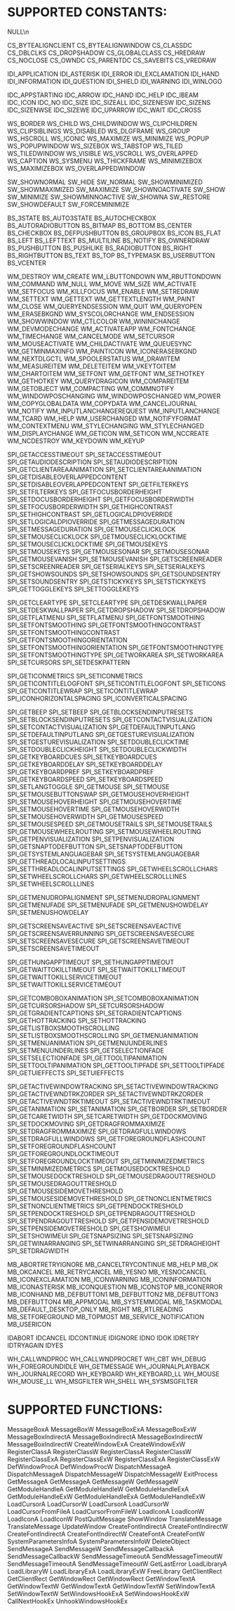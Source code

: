 # SUPPORTED CONSTANTS:

NULL\n

CS_BYTEALIGNCLIENT
CS_BYTEALIGNWINDOW
CS_CLASSDC
CS_DBLCLKS
CS_DROPSHADOW
CS_GLOBALCLASS
CS_HREDRAW
CS_NOCLOSE
CS_OWNDC
CS_PARENTDC
CS_SAVEBITS
CS_VREDRAW

IDI_APPLICATION
IDI_ASTERISK
IDI_ERROR
IDI_EXCLAMATION
IDI_HAND
IDI_INFORMATION
IDI_QUESTION
IDI_SHIELD
IDI_WARNING
IDI_WINLOGO

IDC_APPSTARTING
IDC_ARROW
IDC_HAND
IDC_HELP
IDC_IBEAM
IDC_ICON
IDC_NO
IDC_SIZE
IDC_SIZEALL
IDC_SIZENESW
IDC_SIZENS
IDC_SIZENWSE
IDC_SIZEWE
IDC_UPARROW
IDC_WAIT
IDC_CROSS

WS_BORDER
WS_CHILD
WS_CHILDWINDOW
WS_CLIPCHILDREN
WS_CLIPSIBLINGS
WS_DISABLED
WS_DLGFRAME
WS_GROUP
WS_HSCROLL
WS_ICONIC
WS_MAXIMIZE
WS_MINIMIZE
WS_POPUP
WS_POPUPWINDOW
WS_SIZEBOX
WS_TABSTOP
WS_TILED
WS_TILEDWINDOW
WS_VISIBLE
WS_VSCROLL
WS_OVERLAPPED
WS_CAPTION
WS_SYSMENU
WS_THICKFRAME
WS_MINIMIZEBOX
WS_MAXIMIZEBOX
WS_OVERLAPPEDWINDOW

SW_SHOWNORMAL
SW_HIDE
SW_NORMAL
SW_SHOWMINIMIZED
SW_SHOWMAXIMIZED
SW_MAXIMIZE
SW_SHOWNOACTIVATE
SW_SHOW
SW_MINIMIZE
SW_SHOWMINNOACTIVE
SW_SHOWNA
SW_RESTORE
SW_SHOWDEFAULT
SW_FORCEMINIMIZE

BS_3STATE
BS_AUTO3STATE
BS_AUTOCHECKBOX
BS_AUTORADIOBUTTON
BS_BITMAP
BS_BOTTOM
BS_CENTER
BS_CHECKBOX
BS_DEFPUSHBUTTON
BS_GROUPBOX
BS_ICON
BS_FLAT
BS_LEFT
BS_LEFTTEXT
BS_MULTILINE
BS_NOTIFY
BS_OWNERDRAW
BS_PUSHBUTTON
BS_PUSHLIKE
BS_RADIOBUTTON
BS_RIGHT
BS_RIGHTBUTTON
BS_TEXT
BS_TOP
BS_TYPEMASK
BS_USERBUTTON
BS_VCENTER

WM_DESTROY
WM_CREATE
WM_LBUTTONDOWN
WM_RBUTTONDOWN
WM_COMMAND
WM_NULL
WM_MOVE
WM_SIZE
WM_ACTIVATE
WM_SETFOCUS
WM_KILLFOCUS
WM_ENABLE
WM_SETREDRAW
WM_SETTEXT
WM_GETTEXT
WM_GETTEXTLENGTH
WM_PAINT
WM_CLOSE
WM_QUERYENDSESSION
WM_QUIT
WM_QUERYOPEN
WM_ERASEBKGND
WM_SYSCOLORCHANGE
WM_ENDSESSION
WM_SHOWWINDOW
WM_CTLCOLOR
WM_WININICHANGE
WM_DEVMODECHANGE
WM_ACTIVATEAPP
WM_FONTCHANGE
WM_TIMECHANGE
WM_CANCELMODE
WM_SETCURSOR
WM_MOUSEACTIVATE
WM_CHILDACTIVATE
WM_QUEUESYNC
WM_GETMINMAXINFO
WM_PAINTICON
WM_ICONERASEBKGND
WM_NEXTDLGCTL
WM_SPOOLERSTATUS
WM_DRAWITEM
WM_MEASUREITEM
WM_DELETEITEM
WM_VKEYTOITEM
WM_CHARTOITEM
WM_SETFONT
WM_GETFONT
WM_SETHOTKEY
WM_GETHOTKEY
WM_QUERYDRAGICON
WM_COMPAREITEM
WM_GETOBJECT
WM_COMPACTING
WM_COMMNOTIFY
WM_WINDOWPOSCHANGING
WM_WINDOWPOSCHANGED
WM_POWER
WM_COPYGLOBALDATA
WM_COPYDATA
WM_CANCELJOURNAL
WM_NOTIFY
WM_INPUTLANCHANGEREQUEST
WM_INPUTLANCHANGE
WM_TCARD
WM_HELP
WM_USERCHANGED
WM_NOTIFYFORMAT
WM_CONTEXTMENU
WM_STYLECHANGING
WM_STYLECHANGED
WM_DISPLAYCHANGE
WM_GETICON
WM_SETICON
WM_NCCREATE
WM_NCDESTROY
WM_KEYDOWN
WM_KEYUP

SPI_GETACCESSTIMEOUT
SPI_SETACCESSTIMEOUT
SPI_GETAUDIODESCRIPTION
SPI_SETAUDIODESCRIPTION
SPI_GETCLIENTAREAANIMATION
SPI_SETCLIENTAREAANIMATION
SPI_GETDISABLEOVERLAPPEDCONTENT
SPI_SETDISABLEOVERLAPPEDCONTENT
SPI_GETFILTERKEYS
SPI_SETFILTERKEYS
SPI_GETFOCUSBORDERHEIGHT
SPI_SETDOCUSBORDERHEIGHT
SPI_GETFOCUSBORDERWIDTH
SPI_SETFOCUSBORDERWIDTH
SPI_GETHIGHCONTRAST
SPI_SETHIGHCONTRAST
SPI_GETLOGICALDPIOVERRIDE
SPI_SETLOGICALDPIOVERRIDE
SPI_GETMESSAGEDURATION
SPI_SETMESSAGEDURATION
SPI_GETMOUSECLICKLOCK
SPI_SETMOUSECLICKLOCK
SPI_GETMOUSECLICKLOCKTIME
SPI_SETMOUSECLICKLOCKTIME
SPI_GETMOUSEKEYS
SPI_SETMOUSEKEYS
SPI_GETMOUSESONAR
SPI_SETMOUSESONAR
SPI_GETMOUSEVANISH
SPI_SETMOUSEVANISH
SPI_GETSCREENREADER
SPI_SETSCREENREADER
SPI_GETSERIALKEYS
SPI_SETSERIALKEYS
SPI_GETSHOWSOUNDS
SPI_SETSHOWSOUNDS
SPI_GETSOUNDSENTRY
SPI_SETSOUNDSENTRY
SPI_GETSTICKYKEYS
SPI_SETSTICKYKEYS
SPI_GETTOGGLEKEYS
SPI_SETTOGGLEKEYS

SPI_GETCLEARTYPE
SPI_SETCLEARTYPE
SPI_GETDESKWALLPAPER
SPI_SETDESKWALLPAPER
SPI_GETDROPSHADOW
SPI_SETDROPSHADOW
SPI_GETFLATMENU
SPI_SETFLATMENU
SPI_GETFONTSMOOTHING
SPI_SETFONTSMOOTHING
SPI_GETFONTSMOOTHINGCONTRAST
SPI_SETFONTSMOOTHINGCONTRAST
SPI_GETFONTSMOOTHINGORIENTATION
SPI_SETFONTSMOOTHINGORIENTATION
SPI_GETFONTSMOOTHINGTYPE
SPI_SETFONTSMOOTHINGTYPE
SPI_GETWORKAREA
SPI_SETWORKAREA
SPI_SETCURSORS
SPI_SETDESKPATTERN

SPI_GETICONMETRICS
SPI_SETICONMETRICS
SPI_GETICONTITLELOGFONT
SPI_SETICONTITLELOGFONT
SPI_SETICONS
SPI_GETICONTITLEWRAP
SPI_SETICONTITLEWRAP
SPI_ICONHORIZONTALSPACING
SPI_ICONVERTICALSPACING

SPI_GETBEEP
SPI_SETBEEP
SPI_GETBLOCKSENDINPUTRESETS
SPI_SETBLOCKSENDINPUTRESETS
SPI_GETCONTACTVISUALIZATION
SPI_SETCONTACTVISUALIZATION
SPI_GETDEFAULTINPUTLANG
SPI_SETDEFAULTINPUTLANG
SPI_GETGESTUREVISUALIZATION
SPI_SETGESTUREVISUALIZATION
SPI_SETDOUBLECLICKTIME
SPI_SETDOUBLECLICKHEIGHT
SPI_SETDOUBLECLICKWIDTH
SPI_GETKEYBOARDCUES
SPI_SETKEYBOARDCUES
SPI_GETKEYBOARDDELAY
SPI_SETKEYBOARDDELAY
SPI_GETKEYBOARDPREF
SPI_SETKEYBOARDPREF
SPI_GETKEYBOARDSPEED
SPI_SETKEYBOARDSPEED
SPI_SETLANGTOGGLE
SPI_GETMOUSE
SPI_SETMOUSE
SPI_SETMOUSEBUTTONSWAP
SPI_GETMOUSEHOVERHEIGHT
SPI_SETMOUSEHOVERHEIGHT
SPI_GETMOUSEHOVERTIME
SPI_SETMOUSEHOVERTIME
SPI_GETMOUSEHOVERWIDTH
SPI_SETMOUSEHOVERWIDTH
SPI_GETMOUSESPEED
SPI_SETMOUSESPEED
SPI_GETMOUSETRAILS
SPI_SETMOUSETRAILS
SPI_GETMOUSEWHEELROUTING
SPI_SETMOUSEWHEELROUTING
SPI_GETPENVISUALIZATION
SPI_SETPENVISUALIZATION
SPI_GETSNAPTODEFBUTTON
SPI_SETSNAPTODEFBUTTON
SPI_GETSYSTEMLANGUAGEBAR
SPI_SETSYSTEMLANGUAGEBAR
SPI_GETTHREADLOCALINPUTSETTINGS
SPI_SETTHREADLOCALINPUTSETTINGS
SPI_GETWHEELSCROLLCHARS
SPI_SETWHEELSCROLLCHARS
SPI_GETWHEELSCROLLLINES
SPI_SETWHEELSCROLLLINES

SPI_GETMENUDROPALIGNMENT
SPI_SETMENUDROPALIGNMENT
SPI_GETMENUFADE
SPI_SETMENUFADE
SPI_GETMENUSHOWDELAY
SPI_SETMENUSHOWDELAY

SPI_GETSCREENSAVEACTIVE
SPI_SETSCREENSAVEACTIVE
SPI_GETSCREENSAVERRUNNING
SPI_GETSCREENSAVESECURE
SPI_SETSCREENSAVESECURE
SPI_GETSCREENSAVETIMEOUT
SPI_SETSCREENSAVETIMEOUT

SPI_GETHUNGAPPTIMEOUT
SPI_SETHUNGAPPTIMEOUT
SPI_GETWAITTOKILLTIMEOUT
SPI_SETWAITTOKILLTIMEOUT
SPI_GETWAITTOKILLSERVICETIMEOUT
SPI_SETWAITTOKILLSERVICETIMEOUT

SPI_GETCOMBOBOXANIMATION
SPI_SETCOMBOBOXANIMATION
SPI_GETCURSORSHADOW
SPI_SETCURSORSHADOW
SPI_GETGRADIENTCAPTIONS
SPI_SETGRADIENTCAPTIONS
SPI_GETHOTTRACKING
SPI_SETHOTTRACKING
SPI_GETLISTBOXSMOOTHSCROLLING
SPI_SETLISTBOXSMOOTHSCROLLING
SPI_GETMENUANIMATION
SPI_SETMENUANIMATION
SPI_GETMENUUNDERLINES
SPI_SETMENUUNDERLINES
SPI_GETSELECTIONFADE
SPI_SETSELECTIONFADE
SPI_GETTOOLTIPANIMATION
SPI_SETTOOLTIPANIMATION
SPI_GETTOOLTIPFADE
SPI_SETTOOLTIPFADE
SPI_GETUIEFFECTS
SPI_SETUIEFFECTS

SPI_GETACTIVEWINDOWTRACKING
SPI_SETACTIVEWINDOWTRACKING
SPI_GETACTIVEWNDTRKZORDER
SPI_SETACTIVEWNDTRKZORDER
SPI_GETACTIVEWNDTRKTIMEOUT
SPI_SETACTIVEWNDTRKTIMEOUT
SPI_GETANIMATION
SPI_SETANIMATION
SPI_GETBORDER
SPI_SETBORDER
SPI_GETCARETWIDTH
SPI_SETCARETWIDTH
SPI_GETDOCKMOVING
SPI_SETDOCKMOVING
SPI_GETDRAGFROMMAXIMIZE
SPI_SETDRAGFROMMAXIMIZE
SPI_GETDRAGFULLWINDOWS
SPI_SETDRAGFULLWINDOWS
SPI_GETFOREGROUNDFLASHCOUNT
SPI_SETFOREGROUNDFLASHCOUNT
SPI_GETFOREGROUNDLOCKTIMEOUT
SPI_SETFOREGROUNDLOCKTIMEOUT
SPI_GETMINIMIZEDMETRICS
SPI_SETMINIMIZEDMETRICS
SPI_GETMOUSEDOCKTRESHOLD
SPI_SETMOUSEDOCKTRESHOLD
SPI_GETMOUSEDRAGOUTTRESHOLD
SPI_SETMOUSEDRAGOUTTRESHOLD
SPI_GETMOUSESIDEMOVETHRESHOLD
SPI_SETMOUSESIDEMOVETHRESHOLD
SPI_GETNONCLIENTMETRICS
SPI_SETNONCLIENTMETRICS
SPI_GETPENDOCKTRESHOLD
SPI_SETPENDOCKTRESHOLD
SPI_GETPENDRAGOUTTRESHOLD
SPI_SETPENDRAGOUTTRESHOLD
SPI_GETPENSIDEMOVETRESHOLD
SPI_SETPENSIDEMOVETRESHOLD
SPI_GETSHOWIMEUI
SPI_SETSHOWIMEUI
SPI_GETSNAPSIZING
SPI_SETSNAPSIZING
SPI_GETWINARRANGING
SPI_SETWINARRANGING
SPI_SETDRAGHEIGHT
SPI_SETDRAGWIDTH

MB_ABORTRETRYIGNORE
MB_CANCELTRYCONTINUE
MB_HELP
MB_OK
MB_OKCANCEL
MB_RETRYCANCEL
MB_YESNO
MB_YESNOCANCEL
MB_ICONEXCLAMATION
MB_ICONWARNING
MB_ICONINFORMATION
MB_ICONASTERISK
MB_ICONQUESTION
MB_ICONSTOP
MB_ICONERROR
MB_ICONHAND
MB_DEFBUTTON1
MB_DEFBUTTON2
MB_DEFBUTTON3
MB_DEFBUTTON4
MB_APPMODAL
MB_SYSTEMMODAL
MB_TASKMODAL
MB_DEFAULT_DESKTOP_ONLY
MB_RIGHT
MB_RTLREADING
MB_SETFOREGROUND
MB_TOPMOST
MB_SERVICE_NOTIFICATION
MB_USERICON

IDABORT
IDCANCEL
IDCONTINUE
IDIGNORE
IDNO
IDOK
IDRETRY
IDTRYAGAIN
IDYES

WH_CALLWNDPROC
WH_CALLWNDPROCRET
WH_CBT
WH_DEBUG
WH_FOREGROUNDIDLE
WH_GETMESSAGE
WH_JOURNALPLAYBACK
WH_JOURNALRECORD
WH_KEYBOARD
WH_KEYBOARD_LL
WH_MOUSE
WH_MOUSE_LL
WH_MSGFILTER
WH_SHELL
WH_SYSMSGFILTER

# SUPPORTED FUNCTIONS:

MessageBoxA
MessageBoxW
MessageBoxExA
MessageBoxExW
MessageBoxIndirectA
MessageBoxIndirectA
MessageBoxIndirectW
MessageBoxIndirectW
CreateWindowExA
CreateWindowExW
RegisterClassA
RegisterClassW
RegisterClassA
RegisterClassW
RegisterClassExA
RegisterClassExW
RegisterClassExA
RegisterClassExW
DefWindowProcA
DefWindowProcW
DispatchMessageA
DispatchMessageA
DispatchMessageW
DispatchMessageW
ExitProcess
GetMessageA
GetMessageA
GetMessageW
GetMessageW
GetModuleHandleA
GetModuleHandleW
GetModuleHandleExA
GetModuleHandleExW
GetModuleHandleExA
GetModuleHandleExW
LoadCursorA
LoadCursorW
LoadCursorA
LoadCursorW
LoadCursorFromFileA
LoadCursorFromFileW
LoadIconA
LoadIconW
LoadIconA
LoadIconW
PostQuitMessage
ShowWindow
TranslateMessage
TranslateMessage
UpdateWindow
CreateFontIndirectA
CreateFontIndirectW
CreateFontIndirectA
CreateFontIndirectW
CreateFontA
CreateFontW
SystemParametersInfoA
SystemParametersInfoW
DeleteObject
SendMessageA
SendMessageW
SendMessageCallbackA
SendMessageCallbackW
SendMessageTimeoutA
SendMessageTimeoutW
SendMessageTimeoutA
SendMessageTimeoutW
GetLastError
LoadLibraryA
LoadLibraryW
LoadLibraryExA
LoadLibraryExW
FreeLibrary
GetClientRect
GetClientRect
GetWindowRect
GetWindowRect
GetWindowTextA
GetWindowTextW
GetWindowTextA
GetWindowTextW
SetWindowTextA
SetWindowTextW
SetWindowsHookExA
SetWindowsHookExW
CallNextHookEx
UnhookWindowsHookEx
